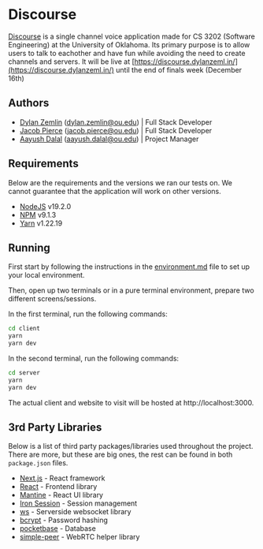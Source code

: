 # Discourse

[Discourse](https://discourse.dylanzeml.in/) is a single channel voice application made for CS 3202 (Software Engineering) at the University of Oklahoma. Its primary purpose is to allow users to talk to eachother and have fun while avoiding the need to create channels and servers. It will be live at [https://discourse.dylanzeml.in/](https://discourse.dylanzeml.in/) until the end of finals week (December 16th)

## Authors

 - [Dylan Zemlin](https://github.com/dylanzemlin/) (<dylan.zemlin@ou.edu>) | Full Stack Developer
 - [Jacob Pierce](https://github.com/pier116) (<jacob.pierce@ou.edu>) | Full Stack Developer
 - [Aayush Dalal](https://github.com/) (<aayush.dalal@ou.edu>) | Project Manager

<!-- ## Contributions -->

<!-- All members contributed to their respective fields regardless of what is shown in the commit history. For the majority of the project the team worked together on Dylan's computer, hence the commits being under his name. -->

## Requirements

Below are the requirements and the versions we ran our tests on. We cannot guarantee that the application will work on other versions.

  - [NodeJS](https://nodejs.org/en/) v19.2.0
  - [NPM](https://www.npmjs.com/) v9.1.3
  - [Yarn](https://classic.yarnpkg.com/) v1.22.19

## Running

First start by following the instructions in the [environment.md](./docs/environment.md) file to set up your local environment.

Then, open up two terminals or in a pure terminal environment, prepare two different screens/sessions.

In the first terminal, run the following commands:

```bash
cd client
yarn
yarn dev
```

In the second terminal, run the following commands:

```bash
cd server
yarn
yarn dev
```

The actual client and website to visit will be hosted at http://localhost:3000.

## 3rd Party Libraries

Below is a list of third party packages/libraries used throughout the project. There are more, but these are big ones, the rest can be found in both `package.json` files.

  - [Next.js](https://nextjs.org/) - React framework
  - [React](https://reactjs.org/) - Frontend library
  - [Mantine](https://mantine.dev/) - React UI library
  - [Iron Session](https://github.com/vvo/iron-session) - Session management
  - [ws](https://www.npmjs.com/package/ws) - Serverside websocket library
  - [bcrypt](https://www.npmjs.com/package/bcrypt) - Password hashing
  - [pocketbase](https://pocketbase.io/) - Database
  - [simple-peer](https://github.com/feross/simple-peer) - WebRTC helper library
